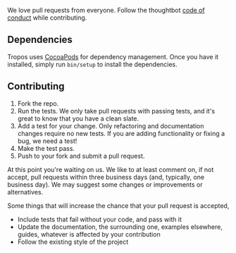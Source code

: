 We love pull requests from everyone. Follow the thoughtbot [code of conduct]
while contributing.

[code of conduct]: https://thoughtbot.com/open-source-code-of-conduct

## Dependencies

Tropos uses [CocoaPods][] for dependency management. Once you have it installed,
simply run `bin/setup` to install the dependencies.

[CocoaPods]: https://cocoapods.org/

## Contributing

1. Fork the repo.
2. Run the tests. We only take pull requests with passing tests, and it's
   great to know that you have a clean slate.
3. Add a test for your change. Only refactoring and documentation changes
   require no new tests. If you are adding functionality or fixing a bug, we
   need a test!
4. Make the test pass.
5. Push to your fork and submit a pull request.

At this point you're waiting on us. We like to at least comment on, if not
accept, pull requests within three business days (and, typically, one business
day). We may suggest some changes or improvements or alternatives.

Some things that will increase the chance that your pull request is accepted,

* Include tests that fail without your code, and pass with it
* Update the documentation, the surrounding one, examples elsewhere, guides,
  whatever is affected by your contribution
* Follow the existing style of the project
